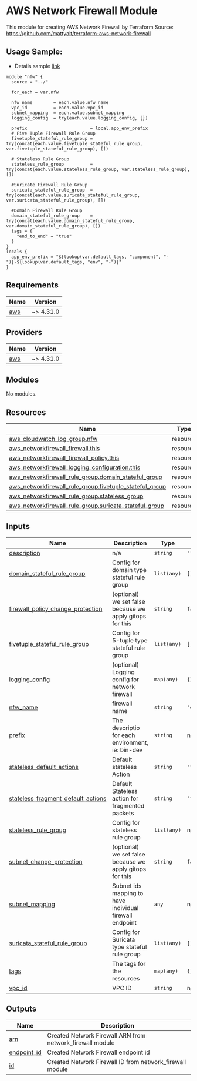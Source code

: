 # AWS Network Firewall Module
This module for creating AWS Network Firewall by Terraform
Source: https://github.com/mattyait/terraform-aws-network-firewall

## Usage Sample:
- Details sample [link](./e2e/main.tf) 
```hcl
module "nfw" {
  source = "../"

  for_each = var.nfw

  nfw_name        = each.value.nfw_name
  vpc_id          = each.value.vpc_id
  subnet_mapping  = each.value.subnet_mapping
  logging_config  = try(each.value.logging_config, {})

  prefix                        = local.app_env_prefix
  # Five Tuple Firewall Rule Group
  fivetuple_stateful_rule_group = try(concat(each.value.fivetuple_stateful_rule_group, var.fivetuple_stateful_rule_group), [])
  
  # Stateless Rule Group
  stateless_rule_group          = try(concat(each.value.stateless_rule_group, var.stateless_rule_group), [])
  
  #Suricate Firewall Rule Group
  suricata_stateful_rule_group  = try(concat(each.value.suricata_stateful_rule_group, var.suricata_stateful_rule_group), [])
  
  #Domain Firewall Rule Group
  domain_stateful_rule_group    = try(concat(each.value.domain_stateful_rule_group, var.domain_stateful_rule_group), [])
  tags = {
    "end_to_end" = "true"
  }
}
locals {
  app_env_prefix = "${lookup(var.default_tags, "component", "-")}-${lookup(var.default_tags, "env", "-")}"
}
```


<!-- BEGIN_TF_DOCS -->
## Requirements

| Name | Version |
|------|---------|
| <a name="requirement_aws"></a> [aws](#requirement\_aws) | ~> 4.31.0 |

## Providers

| Name | Version |
|------|---------|
| <a name="provider_aws"></a> [aws](#provider\_aws) | ~> 4.31.0 |

## Modules

No modules.

## Resources

| Name | Type |
|------|------|
| [aws_cloudwatch_log_group.nfw](https://registry.terraform.io/providers/hashicorp/aws/latest/docs/resources/cloudwatch_log_group) | resource |
| [aws_networkfirewall_firewall.this](https://registry.terraform.io/providers/hashicorp/aws/latest/docs/resources/networkfirewall_firewall) | resource |
| [aws_networkfirewall_firewall_policy.this](https://registry.terraform.io/providers/hashicorp/aws/latest/docs/resources/networkfirewall_firewall_policy) | resource |
| [aws_networkfirewall_logging_configuration.this](https://registry.terraform.io/providers/hashicorp/aws/latest/docs/resources/networkfirewall_logging_configuration) | resource |
| [aws_networkfirewall_rule_group.domain_stateful_group](https://registry.terraform.io/providers/hashicorp/aws/latest/docs/resources/networkfirewall_rule_group) | resource |
| [aws_networkfirewall_rule_group.fivetuple_stateful_group](https://registry.terraform.io/providers/hashicorp/aws/latest/docs/resources/networkfirewall_rule_group) | resource |
| [aws_networkfirewall_rule_group.stateless_group](https://registry.terraform.io/providers/hashicorp/aws/latest/docs/resources/networkfirewall_rule_group) | resource |
| [aws_networkfirewall_rule_group.suricata_stateful_group](https://registry.terraform.io/providers/hashicorp/aws/latest/docs/resources/networkfirewall_rule_group) | resource |

## Inputs

| Name | Description | Type | Default | Required |
|------|-------------|------|---------|:--------:|
| <a name="input_description"></a> [description](#input\_description) | n/a | `string` | `""` | no |
| <a name="input_domain_stateful_rule_group"></a> [domain\_stateful\_rule\_group](#input\_domain\_stateful\_rule\_group) | Config for domain type stateful rule group | `list(any)` | `[]` | no |
| <a name="input_firewall_policy_change_protection"></a> [firewall\_policy\_change\_protection](#input\_firewall\_policy\_change\_protection) | (optional) we set false because we apply gitops for this | `string` | `false` | no |
| <a name="input_fivetuple_stateful_rule_group"></a> [fivetuple\_stateful\_rule\_group](#input\_fivetuple\_stateful\_rule\_group) | Config for 5-tuple type stateful rule group | `list(any)` | `[]` | no |
| <a name="input_logging_config"></a> [logging\_config](#input\_logging\_config) | (optional) Logging config for network firewall | `map(any)` | `{}` | no |
| <a name="input_nfw_name"></a> [nfw\_name](#input\_nfw\_name) | firewall name | `string` | `"example"` | no |
| <a name="input_prefix"></a> [prefix](#input\_prefix) | The descriptio for each environment, ie: bin-dev | `string` | n/a | yes |
| <a name="input_stateless_default_actions"></a> [stateless\_default\_actions](#input\_stateless\_default\_actions) | Default stateless Action | `string` | `"forward_to_sfe"` | no |
| <a name="input_stateless_fragment_default_actions"></a> [stateless\_fragment\_default\_actions](#input\_stateless\_fragment\_default\_actions) | Default Stateless action for fragmented packets | `string` | `"forward_to_sfe"` | no |
| <a name="input_stateless_rule_group"></a> [stateless\_rule\_group](#input\_stateless\_rule\_group) | Config for stateless rule group | `list(any)` | n/a | yes |
| <a name="input_subnet_change_protection"></a> [subnet\_change\_protection](#input\_subnet\_change\_protection) | (optional) we set false because we apply gitops for this | `string` | `false` | no |
| <a name="input_subnet_mapping"></a> [subnet\_mapping](#input\_subnet\_mapping) | Subnet ids mapping to have individual firewall endpoint | `any` | n/a | yes |
| <a name="input_suricata_stateful_rule_group"></a> [suricata\_stateful\_rule\_group](#input\_suricata\_stateful\_rule\_group) | Config for Suricata type stateful rule group | `list(any)` | `[]` | no |
| <a name="input_tags"></a> [tags](#input\_tags) | The tags for the resources | `map(any)` | `{}` | no |
| <a name="input_vpc_id"></a> [vpc\_id](#input\_vpc\_id) | VPC ID | `string` | n/a | yes |

## Outputs

| Name | Description |
|------|-------------|
| <a name="output_arn"></a> [arn](#output\_arn) | Created Network Firewall ARN from network\_firewall module |
| <a name="output_endpoint_id"></a> [endpoint\_id](#output\_endpoint\_id) | Created Network Firewall endpoint id |
| <a name="output_id"></a> [id](#output\_id) | Created Network Firewall ID from network\_firewall module |
<!-- END_TF_DOCS -->